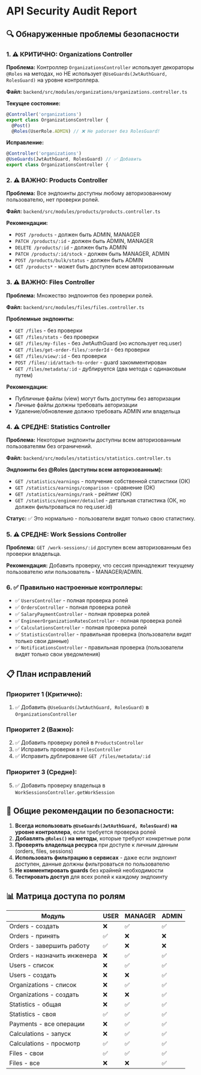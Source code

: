 # API Security Audit Report

## 🔍 Обнаруженные проблемы безопасности

### 1. ⚠️ КРИТИЧНО: Organizations Controller

**Проблема:** Контроллер `OrganizationsController` использует декораторы `@Roles` на методах, но НЕ использует `@UseGuards(JwtAuthGuard, RolesGuard)` на уровне контроллера.

**Файл:** `backend/src/modules/organizations/organizations.controller.ts`

**Текущее состояние:**
```typescript
@Controller('organizations')
export class OrganizationsController {
  @Post()
  @Roles(UserRole.ADMIN) // ❌ Не работает без RolesGuard!
```

**Исправление:**
```typescript
@Controller('organizations')
@UseGuards(JwtAuthGuard, RolesGuard) // ✅ Добавить
export class OrganizationsController {
```

### 2. ⚠️ ВАЖНО: Products Controller

**Проблема:** Все эндпоинты доступны любому авторизованному пользователю, нет проверки ролей.

**Файл:** `backend/src/modules/products/products.controller.ts`

**Рекомендации:**
- `POST /products` - должен быть ADMIN, MANAGER
- `PATCH /products/:id` - должен быть ADMIN, MANAGER
- `DELETE /products/:id` - должен быть ADMIN
- `PATCH /products/:id/stock` - должен быть MANAGER, ADMIN
- `POST /products/bulk/status` - должен быть ADMIN
- `GET /products*` - может быть доступен всем авторизованным

### 3. ⚠️ ВАЖНО: Files Controller

**Проблема:** Множество эндпоинтов без проверки ролей.

**Файл:** `backend/src/modules/files/files.controller.ts`

**Проблемные эндпоинты:**
- `GET /files` - без проверки
- `GET /files/stats` - без проверки
- `GET /files/my-files` - без JwtAuthGuard (но использует req.user)
- `GET /files/get-order-files/:orderId` - без проверки
- `GET /files/view/:id` - без проверки
- `POST /files/:id/attach-to-order` - guard закомментирован
- `GET /files/metadata/:id` - дублируется (два метода с одинаковым путем)

**Рекомендации:**
- Публичные файлы (view) могут быть доступны без авторизации
- Личные файлы должны требовать авторизации
- Удаление/обновление должно требовать ADMIN или владельца

### 4. ⚠️ СРЕДНЕ: Statistics Controller

**Проблема:** Некоторые эндпоинты доступны всем авторизованным пользователям без ограничений.

**Файл:** `backend/src/modules/statistics/statistics.controller.ts`

**Эндпоинты без @Roles (доступны всем авторизованным):**
- `GET /statistics/earnings` - получение собственной статистики (ОК)
- `GET /statistics/earnings/comparison` - сравнение (ОК)
- `GET /statistics/earnings/rank` - рейтинг (ОК)
- `GET /statistics/engineer/detailed` - детальная статистика (ОК, но должен фильтроваться по req.user.id)

**Статус:** ✅ Это нормально - пользователи видят только свою статистику.

### 5. ⚠️ СРЕДНЕ: Work Sessions Controller

**Проблема:** `GET /work-sessions/:id` доступен всем авторизованным без проверки владельца.

**Рекомендация:** Добавить проверку, что сессия принадлежит текущему пользователю или пользователь - MANAGER/ADMIN.

### 6. ✅ Правильно настроенные контроллеры:

- ✅ `UsersController` - полная проверка ролей
- ✅ `OrdersController` - полная проверка ролей
- ✅ `SalaryPaymentController` - полная проверка ролей
- ✅ `EngineerOrganizationRatesController` - полная проверка ролей
- ✅ `CalculationsController` - полная проверка ролей
- ✅ `StatisticsController` - правильная проверка (пользователи видят только свои данные)
- ✅ `NotificationsController` - правильная проверка (пользователи видят только свои уведомления)

## 📋 План исправлений

### Приоритет 1 (Критично):
1. ✅ Добавить `@UseGuards(JwtAuthGuard, RolesGuard)` в `OrganizationsController`

### Приоритет 2 (Важно):
2. ✅ Добавить проверку ролей в `ProductsController`
3. ✅ Исправить проверки в `FilesController`
4. ✅ Исправить дублирование `GET /files/metadata/:id`

### Приоритет 3 (Средне):
5. ✅ Добавить проверку владельца в `WorkSessionsController.getWorkSession`

## 🔐 Общие рекомендации по безопасности:

1. **Всегда использовать `@UseGuards(JwtAuthGuard, RolesGuard)` на уровне контроллера**, если требуется проверка ролей
2. **Добавлять `@Roles()` на методы**, которые требуют конкретные роли
3. **Проверять владельца ресурса** при доступе к личным данным (orders, files, sessions)
4. **Использовать фильтрацию в сервисах** - даже если эндпоинт доступен, данные должны фильтроваться по пользователю
5. **Не комментировать guards** без крайней необходимости
6. **Тестировать доступ** для всех ролей к каждому эндпоинту

## 📊 Матрица доступа по ролям

| Модуль | USER | MANAGER | ADMIN |
|--------|------|---------|-------|
| Orders - создать | ❌ | ✅ | ✅ |
| Orders - принять | ✅ | ❌ | ❌ |
| Orders - завершить работу | ✅ | ❌ | ❌ |
| Orders - назначить инженера | ❌ | ✅ | ✅ |
| Users - список | ❌ | ✅ | ✅ |
| Users - создать | ❌ | ❌ | ✅ |
| Organizations - список | ❌ | ✅ | ✅ |
| Organizations - создать | ❌ | ❌ | ✅ |
| Statistics - общая | ❌ | ✅ | ✅ |
| Statistics - своя | ✅ | ✅ | ✅ |
| Payments - все операции | ❌ | ✅ | ✅ |
| Calculations - запуск | ❌ | ✅ | ✅ |
| Calculations - просмотр | ✅ | ✅ | ✅ |
| Files - свои | ✅ | ✅ | ✅ |
| Files - все | ❌ | ❌ | ✅ |

